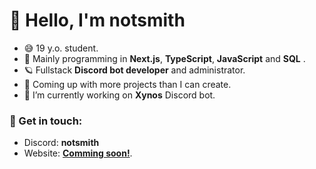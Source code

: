 # 👋 Hello, I'm notsmith

- 😅 19 y.o. student.
- 🎉 Mainly programming in **Next.js**, **TypeScript**, **JavaScript** and **SQL** .
- 🪐 Fullstack **Discord bot developer** and administrator.
- 🌱 Coming up with more projects than I can create.
- 🔭 I’m currently working on **Xynos** Discord bot.

### 💬 Get in touch:
- Discord: **notsmith**
- Website: **[Comming soon!](https://notsmith.repl.co)**.
